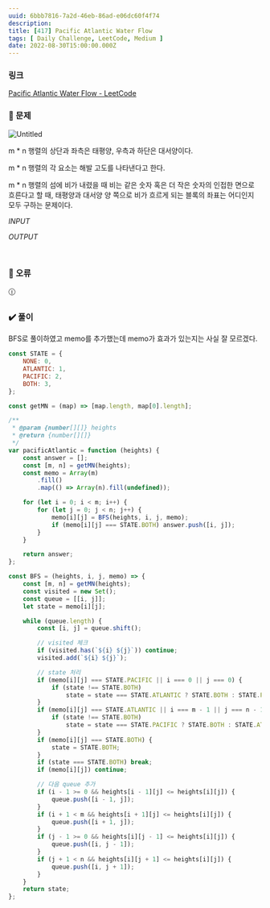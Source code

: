 ```yaml
---
uuid: 6bbb7816-7a2d-46eb-86ad-e06dc60f4f74
description: 
title: [417] Pacific Atlantic Water Flow
tags: [ Daily Challenge, LeetCode, Medium ]
date: 2022-08-30T15:00:00.000Z
---
```








### 링크

[Pacific Atlantic Water Flow - LeetCode](https://leetcode.com/problems/pacific-atlantic-water-flow/)

### 📝 문제

![Untitled](https://vault-r2.dorage.io/6bbb7816-7a2d-46eb-86ad-e06dc60f4f74/untitled.png)

m * n  행렬의 상단과 좌측은 태평양, 우측과 하단은 대서양이다.

m * n 행렬의 각 요소는 해발 고도를 나타낸다고 한다.

m * n 행렬의 섬에 비가 내렸을 때 비는 같은 숫자 혹은 더 작은 숫자의 인접한 면으로 흐른다고 할 때, 태평양과 대서양 양 쪽으로 비가 흐르게 되는 블록의 좌표는 어디인지 모두 구하는 문제이다.

*INPUT*

*OUTPUT*

```jsx

```

```jsx

```

### 🚨 오류

<aside>
🕧

</aside>

### ✔️ 풀이

BFS로 풀이하였고 memo를 추가했는데 memo가 효과가 있는지는 사실 잘 모르겠다.

```jsx
const STATE = {
    NONE: 0,
    ATLANTIC: 1,
    PACIFIC: 2,
    BOTH: 3,
};

const getMN = (map) => [map.length, map[0].length];

/**
 * @param {number[][]} heights
 * @return {number[][]}
 */
var pacificAtlantic = function (heights) {
    const answer = [];
    const [m, n] = getMN(heights);
    const memo = Array(m)
        .fill()
        .map(() => Array(n).fill(undefined));

    for (let i = 0; i < m; i++) {
        for (let j = 0; j < n; j++) {
            memo[i][j] = BFS(heights, i, j, memo);
            if (memo[i][j] === STATE.BOTH) answer.push([i, j]);
        }
    }

    return answer;
};

const BFS = (heights, i, j, memo) => {
    const [m, n] = getMN(heights);
    const visited = new Set();
    const queue = [[i, j]];
    let state = memo[i][j];

    while (queue.length) {
        const [i, j] = queue.shift();

        // visited 체크
        if (visited.has(`${i} ${j}`)) continue;
        visited.add(`${i} ${j}`);

        // state 처리
        if (memo[i][j] === STATE.PACIFIC || i === 0 || j === 0) {
            if (state !== STATE.BOTH)
                state = state === STATE.ATLANTIC ? STATE.BOTH : STATE.PACIFIC;
        }
        if (memo[i][j] === STATE.ATLANTIC || i === m - 1 || j === n - 1) {
            if (state !== STATE.BOTH)
                state = state === STATE.PACIFIC ? STATE.BOTH : STATE.ATLANTIC;
        }
        if (memo[i][j] === STATE.BOTH) {
            state = STATE.BOTH;
        }
        if (state === STATE.BOTH) break;
        if (memo[i][j]) continue;

        // 다음 queue 추가
        if (i - 1 >= 0 && heights[i - 1][j] <= heights[i][j]) {
            queue.push([i - 1, j]);
        }
        if (i + 1 < m && heights[i + 1][j] <= heights[i][j]) {
            queue.push([i + 1, j]);
        }
        if (j - 1 >= 0 && heights[i][j - 1] <= heights[i][j]) {
            queue.push([i, j - 1]);
        }
        if (j + 1 < n && heights[i][j + 1] <= heights[i][j]) {
            queue.push([i, j + 1]);
        }
    }
    return state;
};
```